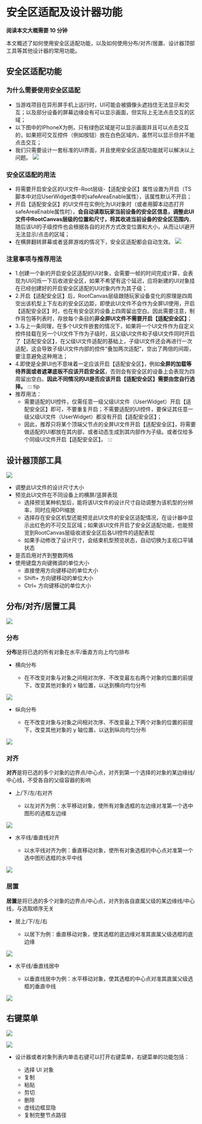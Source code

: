 # 安全区适配及设计器功能

**阅读本文大概需要 10 分钟**

本文概述了如何使用安全区适配功能，以及如何使用分布/对齐/居置、设计器顶部工具等其他设计器的常用功能。

## 安全区适配功能
### 为什么需要使用安全区适配
- 当游戏项目在异形屏手机上运行时，UI可能会被摄像头遮挡住无法显示和交互；以及部分设备的屏幕边缘会有可以显示画面，但实际上无法点击交互的区域；
- 以下图中的IPhoneX为例，只有绿色区域是可以显示画面并且可以点击交互的，如果把可交互控件（例如按钮）放在白色区域内，虽然可以显示但并不能点击交互；
- 我们只需要设计一套标准的UI界面，并且使用安全区适配功能就可以解决以上问题。
![](https://cdn.233xyx.com/online/BPDC01J2OXKa1721359408372.jpg)

### 安全区适配的用法
- 将需要开启安全区的UI文件-Root层级-【适配安全区】属性设置为开启（TS脚本中对应UserWidget类中的safeAreaEnable属性），该属性默认不开启；
- 开启【适配安全区】的UI文件在实例化为UI对象时（或者用脚本动态打开safeAreaEnable属性时），**会自动读取玩家当前设备的安全区信息，调整此UI文件中RootCanvas层级的位置和尺寸，将其收进当前设备的安全区范围内**，随后该UI的子级控件也会根据各自的对齐方式改变位置和大小，从而让UI避开无法显示/点击的区域；
- 在横屏翻转屏幕或者竖屏游戏的情况下，安全区适配都会自动生效。
![](https://cdn.233xyx.com/online/WIt8NpThOxbl1721359398517.gif)
### 注意事项与推荐用法
- 1.创建一个新的开启安全区适配的UI对象，会需要一帧的时间完成计算，会表现为UI闪烁一下后收进安全区，如果不希望有这个延迟，应将新建的UI对象挂在已经创建好的开启安全区适配的UI对象内作为其子级；
- 2.开启【适配安全区】后，RootCanvas层级跟随玩家设备变化的原理是四周空出该机型上下左右的安全区边距，即使此UI文件不会作为全屏UI使用，开启【适配安全区】时，也在有安全区的设备上四周留出空白。因此需要注意，制作背包等列表时，存放每个条目的**非全屏UI文件不需要开启【适配安全区】**；
- 3.与上一条同理，在多个UI文件嵌套的情况下，如果将一个UI文件作为自定义控件挂载在另一个UI文件下作为子级时，且父级UI文件和子级UI文件同时开启了【适配安全区】，在父级UI文件适配的基础上，子级UI文件还会再进行一次适配，这会导致子级UI文件内部的控件“叠加两次适配”，空出了两倍的间距，要注意避免这种用法；
- 4.即使是全屏UI也不意味着一定应该开启【适配安全区】，例如**全屏的加载等待界面或者遮罩底板不应该开启安全区**，否则会有安全区的设备上会表现为四周留出空白。**因此不同情况的UI是否应该开启【适配安全区】需要由您自行选择。**
::: tip
- 推荐用法：
  - 需要适配的UI控件，仅需任意一级父级UI文件（UserWidget）开启【适配安全区】即可，不要重复开启；不需要适配的UI控件，要保证其任意一级父级UI文件（UserWidget）都没有开启【适配安全区】；
  - 因此，推荐只将某个顶端父节点的全屏UI文件开启【适配安全区】，将需要做适配的UI都放在其内部，或者动态生成到其内部作为子级。或者仅给多个同级UI文件开启【适配安全区】。
:::

## 设计器顶部工具

![](https://cdn.233xyx.com/online/y4xjkyiWNvYi1721359398995.jpg)

- 调整此UI文件的设计尺寸大小
- 预览此UI文件在不同设备上的横屏/竖屏表现
  - 选择预览某种机型后，能将该UI文件的设计尺寸自动调整为该机型的分辨率，同时应用DPI缩放
  - 选择存在安全区机型还能预览此UI文件的安全区适配情况，在设计器中显示出红色的不可交互区域；如果该UI文件开启了安全区适配功能，也能预览到RootCanvas层级收进安全区后各UI控件的适配表现
  - 如果手动修改了设计尺寸，会结束机型预览状态，自动切换为主视口平铺状态
- 是否启用对齐到整数网格
- 使用键盘方向键微调的单位大小
  - 直接使用方向键移动的单位大小
  - Shift+ 方向键移动的单位大小
  - Ctrl+ 方向键移动的单位大小



## 分布/对齐/居置工具

![](https://cdn.233xyx.com/online/Zzj7L1J1G4bz1721359408803.png)


### 分布

**分布**是将已选的所有对象在水平/垂直方向上均匀排布

- 横向分布

  - 在不改变对象与对象之间相对次序、不改变最左右两个对象的位置的前提下，改变其他对象的 x 轴位置，以达到横向均匀分布

![](https://wstatic-a1.233leyuan.com/productdocs/static/boxcn8fKvnvUBbUtDFwwfHkk88d.gif)

- 纵向分布

  - 在不改变对象与对象之间相对次序、不改变最上下两个对象的位置的前提下，改变其他对象的 y 轴位置，以达到纵向均匀分布

![](https://wstatic-a1.233leyuan.com/productdocs/static/boxcnsblqwIES7qiysQjKgV0idb.gif)

### 对齐

**对齐**是将已选的多个对象的边界点/中心点，对齐到第一个选择的对象的某边缘线/中心线，不受各自的父级容器的影响

- 上/下/左/右对齐

  - 以左对齐为例：水平移动对象，使所有对象选框的左边缘对准第一个选中图形的选框左边缘

![](https://wstatic-a1.233leyuan.com/productdocs/static/boxcnxKmlg88cEbyyJxt4xCDoId.gif)

- 水平线/垂直线对齐

  - 以水平线对齐为例：垂直移动对象，使所有对象选框的中心点对准第一个选中图形选框的水平中线

![](https://wstatic-a1.233leyuan.com/productdocs/static/boxcn1P8ettM6iemWjizcsH5JLh.gif)

### 居置

**居置**是将已选的多个对象的边界点/中心点，对齐到各自直属父级的某边缘线/中心线，与选取顺序无关

- 居上/下/左/右

  - 以居下为例：垂直移动对象，使其选框的底边缘对准其直属父级选框的底边缘

![](https://wstatic-a1.233leyuan.com/productdocs/static/boxcnsgaa7T0ymZWKOCPALB6iif.gif)

- 水平线/垂直线居中

  - 以垂直线居中为例：水平移动对象，使其选框的中心点对准其直属父级选框的垂直中线

![](https://wstatic-a1.233leyuan.com/productdocs/static/boxcnnE3bOho3jn6KYxqPgeN3Uc.gif)

## 右键菜单

![](https://wstatic-a1.233leyuan.com/productdocs/static/boxcntrK5rpjc6o4Op6PxIKDnge.png)

![](https://wstatic-a1.233leyuan.com/productdocs/static/boxcnh9iwYKJ00AjykYRXpePDCc.png)

- 设计器或者对象列表内单击右键可以打开右键菜单，右键菜单的功能包括：

  - 选择 UI 对象
  - 复制
  - 粘贴
  - 剪切
  - 删除
  - 虚线边框显隐
  - 复制完整节点路径
